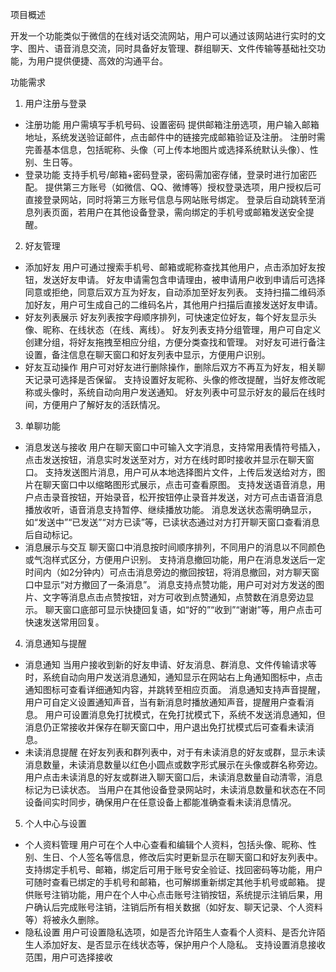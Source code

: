 项目概述

开发一个功能类似于微信的在线对话交流网站，用户可以通过该网站进行实时的文字、图片、语音消息交流，同时具备好友管理、群组聊天、文件传输等基础社交功能，为用户提供便捷、高效的沟通平台。

功能需求

1. 用户注册与登录
- 注册功能
    用户需填写手机号码、设置密码
    提供邮箱注册选项，用户输入邮箱地址，系统发送验证邮件，点击邮件中的链接完成邮箱验证及注册。
    注册时需完善基本信息，包括昵称、头像（可上传本地图片或选择系统默认头像）、性别、生日等。
- 登录功能
    支持手机号/邮箱+密码登录，密码需加密存储，登录时进行加密匹配。
    提供第三方账号（如微信、QQ、微博等）授权登录选项，用户授权后可直接登录网站，同时将第三方账号信息与网站账号绑定。
    登录后自动跳转至消息列表页面，若用户在其他设备登录，需向绑定的手机号或邮箱发送安全提醒。

2. 好友管理
- 添加好友
    用户可通过搜索手机号、邮箱或昵称查找其他用户，点击添加好友按钮，发送好友申请。
    好友申请需包含申请理由，被申请用户收到申请后可选择同意或拒绝，同意后双方互为好友，自动添加至好友列表。
    支持扫描二维码添加好友，用户可生成自己的二维码名片，其他用户扫描后直接发送好友申请。
- 好友列表展示
    好友列表按字母顺序排列，可快速定位好友，每个好友显示头像、昵称、在线状态（在线、离线）。
    好友列表支持分组管理，用户可自定义创建分组，将好友拖拽至相应分组，方便分类查找和管理。
    对好友可进行备注设置，备注信息在聊天窗口和好友列表中显示，方便用户识别。
- 好友互动操作
    用户可对好友进行删除操作，删除后双方不再互为好友，相关聊天记录可选择是否保留。
    支持设置好友昵称、头像的修改提醒，当好友修改昵称或头像时，系统自动向用户发送通知。
    好友列表中可显示好友的最后在线时间，方便用户了解好友的活跃情况。

3. 单聊功能
- 消息发送与接收
    用户在聊天窗口中可输入文字消息，支持常用表情符号插入，点击发送按钮，消息实时发送至对方，对方在线时即时接收并显示在聊天窗口。
    支持发送图片消息，用户可从本地选择图片文件，上传后发送给对方，图片在聊天窗口中以缩略图形式展示，点击可查看原图。
    支持发送语音消息，用户点击录音按钮，开始录音，松开按钮停止录音并发送，对方可点击语音消息播放收听，语音消息支持暂停、继续播放功能。
    消息发送状态需明确显示，如“发送中”“已发送”“对方已读”等，已读状态通过对方打开聊天窗口查看消息后自动标记。
- 消息展示与交互
    聊天窗口中消息按时间顺序排列，不同用户的消息以不同颜色或气泡样式区分，方便用户识别。
    支持消息撤回功能，用户在消息发送后一定时间内（如2分钟内）可点击消息旁边的撤回按钮，将消息撤回，对方聊天窗口中显示“对方撤回了一条消息”。
    消息支持点赞功能，用户可对对方发送的图片、文字等消息点击点赞按钮，对方可收到点赞通知，点赞数在消息旁边显示。
    聊天窗口底部可显示快捷回复语，如“好的”“收到”“谢谢”等，用户点击可快速发送常用回复。



4. 消息通知与提醒
- 消息通知
    当用户接收到新的好友申请、好友消息、群消息、文件传输请求等时，系统自动向用户发送消息通知，通知显示在网站右上角通知图标中，点击通知图标可查看详细通知内容，并跳转至相应页面。
    消息通知支持声音提醒，用户可自定义设置通知声音，当有新消息时播放通知声音，提醒用户查看消息。
    用户可设置消息免打扰模式，在免打扰模式下，系统不发送消息通知，但消息仍正常接收并保存在聊天窗口中，用户退出免打扰模式后可查看未读消息。
- 未读消息提醒
    在好友列表和群列表中，对于有未读消息的好友或群，显示未读消息数量，未读消息数量以红色小圆点或数字形式展示在头像或群名称旁边。
    用户点击未读消息的好友或群进入聊天窗口后，未读消息数量自动清零，消息标记为已读状态。
    当用户在其他设备登录网站时，未读消息数量和状态在不同设备间实时同步，确保用户在任意设备上都能准确查看未读消息情况。

5. 个人中心与设置
- 个人资料管理
    用户可在个人中心查看和编辑个人资料，包括头像、昵称、性别、生日、个人签名等信息，修改后实时更新显示在聊天窗口和好友列表中。
    支持绑定手机号、邮箱，绑定后可用于账号安全验证、找回密码等功能，用户可随时查看已绑定的手机号和邮箱，也可解绑重新绑定其他手机号或邮箱。
    提供账号注销功能，用户在个人中心点击账号注销按钮，系统提示注销后果，用户确认后完成账号注销，注销后所有相关数据（如好友、聊天记录、个人资料等）将被永久删除。
- 隐私设置
    用户可设置隐私选项，如是否允许陌生人查看个人资料、是否允许陌生人添加好友、是否显示在线状态等，保护用户个人隐私。
    支持设置消息接收范围，用户可选择接收

